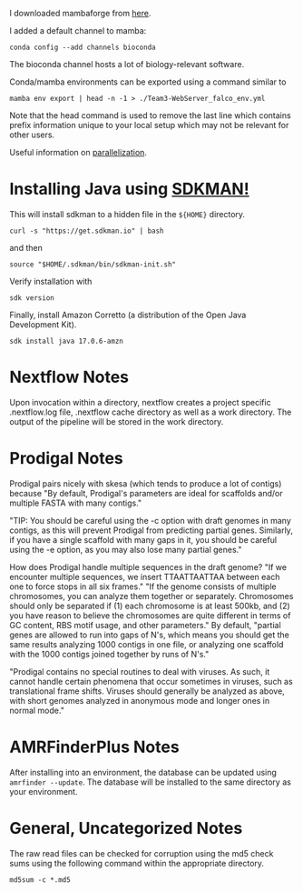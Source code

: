I downloaded mambaforge from [here](https://github.com/conda-forge/miniforge#mambaforge).

I added a default channel to mamba: 
```
conda config --add channels bioconda
```

The bioconda channel hosts a lot of biology-relevant software. 

Conda/mamba environments can be exported using a command similar to
```
mamba env export | head -n -1 > ./Team3-WebServer_falco_env.yml
```

Note that the head command is used to remove the last line which contains prefix information unique to your local setup which may not be relevant for other users.

Useful information on [parallelization](https://www.nextflow.io/docs/latest/faq.html?highlight=parallel#how-do-i-process-multiple-input-files-in-parallel).  

# Installing Java using [SDKMAN!](https://sdkman.io/install)
This will install sdkman to a hidden file in the ```${HOME}``` directory.
```
curl -s "https://get.sdkman.io" | bash
```
and then 
```
source "$HOME/.sdkman/bin/sdkman-init.sh"
```
Verify installation with
```
sdk version
```
Finally, install Amazon Corretto (a distribution of the Open Java Development Kit).
```
sdk install java 17.0.6-amzn
```

# Nextflow Notes
Upon invocation within a directory, nextflow creates a project specific .nextflow.log file, .nextflow cache directory as well as a work directory.  The output of the pipeline will be stored in the work directory. 

# Prodigal Notes
Prodigal pairs nicely with skesa (which tends to produce
a lot of contigs) because "By default, Prodigal's parameters 
are ideal for scaffolds and/or multiple FASTA with many contigs."

"TIP: You should be careful using the -c option with draft 
genomes in many contigs, as this will prevent Prodigal from 
predicting partial genes. Similarly, if you have a single 
scaffold with many gaps in it, you should be careful using 
the -e option, as you may also lose many partial genes."

How does Prodigal handle multiple sequences in the draft genome?
"If we encounter multiple sequences, we insert TTAATTAATTAA between 
each one to force stops in all six frames."
"If the genome consists of multiple chromosomes, you can analyze 
them together or separately. Chromosomes should only be separated 
if (1) each chromosome is at least 500kb, and (2) you have reason 
to believe the chromosomes are quite different in terms of GC content,
RBS motif usage, and other parameters."
By default, "partial genes are allowed to run into gaps of N's, 
which means you should get the same results analyzing 1000 contigs 
in one file, or analyzing one scaffold with the 1000 contigs joined 
together by runs of N's."

"Prodigal contains no special routines to deal with viruses. 
As such, it cannot handle certain phenomena that occur sometimes 
in viruses, such as translational frame shifts. Viruses should 
generally be analyzed as above, with short genomes analyzed in 
anonymous mode and longer ones in normal mode."

# AMRFinderPlus Notes
After installing into an environment, the database can be updated using ```amrfinder --update```.  The database will be installed to the same directory as your environment.

# General, Uncategorized Notes
The raw read files can be checked for corruption using the md5 check sums using the following command within the appropriate directory.
```
md5sum -c *.md5
``` 
